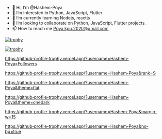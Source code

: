 - 👋 Hi, I’m @Hashem-Poya
- 👀 I’m interested in Python, JavaScript, Flutter
- 🌱 I’m currently learning Nodejs, reactjs 
- 💞️ I’m looking to collaborate on Python, JavaScript, Flutter projects.
- 📫 How to reach me Poya.kpu.2020@gmail.com

[![trophy](https://github-profile-trophy.vercel.app/?username=Hashem-Poya)](https://github.com/ryo-ma/github-profile-trophy)

[![trophy](https://github-profile-trophy.vercel.app/?username=ryo-ma&theme=Hashem-Poya)](https://github.com/ryo-ma/github-profile-trophy)

https://github-profile-trophy.vercel.app/?username=Hashem-Poya=Followers

https://github-profile-trophy.vercel.app/?username=Hashem-Poya&rank=S

https://github-profile-trophy.vercel.app/?username=Hashem-Poya&theme=flat

https://github-profile-trophy.vercel.app/?username=Hashem-Poya&theme=onedark

https://github-profile-trophy.vercel.app/?username=Hashem-Poya&margin-w=15

https://github-profile-trophy.vercel.app/?username=Hashem-Poya&no-bg=true




<!---
Hashem-Poya/Hashem-Poya is a ✨ special ✨ repository because its `README.md` (this file) appears on your GitHub profile.
You can click the Preview link to take a look at your changes.
--->
